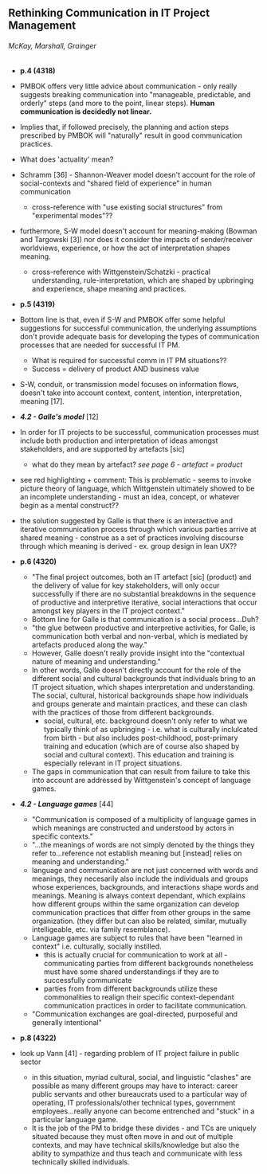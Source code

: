 ## Rethinking Communication in IT Project Management
###### McKay, Marshall, Grainger

- **p.4 (4318)**
 - PMBOK offers very little advice about communication - only really suggests breaking communication into "manageable, predictable, and orderly" steps (and more to the point, linear steps). **Human communication is decidedly not linear.**
 - Implies that, if followed precisely, the planning and action steps prescribed by PMBOK will "naturally" result in good communication practices.
 - What does 'actuality' mean?
 - Schramm [36] - Shannon-Weaver model doesn't account for the role of social-contexts and "shared field of experience" in human communication
     - cross-reference with "use existing social structures" from "experimental modes"??
 - furthermore, S-W model doesn't account for meaning-making (Bowman and Targowski [3]) nor does it consider the impacts of sender/receiver worldviews, experience, or how the act of interpretation shapes meaning.
     - cross-reference with Wittgenstein/Schatzki - practical understanding, rule-interpretation, which are shaped by upbringing and experience, shape meaning and practices.

- **p.5 (4319)**
 - Bottom line is that, even if S-W and PMBOK offer some helpful suggestions for successful communication, the underlying assumptions don't provide adequate basis for developing the types of communication processes that are needed for successful IT PM.
     - What is required for successful comm in IT PM situations??
     - Success = delivery of product AND business value
 - S-W, conduit, or transmission model focuses on information flows, doesn't take into account context, content, intention, interpretation, meaning [17].
 - _**4.2 - Galle's model**_ [12]
  -  In order for IT projects to be successful, communication processes must include both production and interpretation of ideas amongst stakeholders, and are supported by artefacts [sic]
      - what do they mean by artefact? _see page 6 - artefact = product_
  - see red highlighting + comment: This is problematic - seems to invoke picture theory of language, which Wittgenstein ultimately showed to be an incomplete understanding - must an idea, concept, or whatever begin as a mental construct??
  - the solution suggested by Galle is that there is an interactive and iterative communication process through which various parties arrive at shared meaning - construe as a set of practices involving discourse through which meaning is derived - ex. group design in lean UX??

- **p.6 (4320)**
    - "The final project outcomes, both an IT artefact [sic] (product) and the delivery of value for key stakeholders, will only occur successfully if there are no substantial breakdowns in the sequence of productive and interpretive iterative, social interactions that occur amongst key players in the IT project context."
    - Bottom line for Galle is that communication is a social process...Duh?
    - "the glue between productive and interpretive activities, for Galle, is communication both verbal and non-verbal, which is mediated by artefacts produced along the way."
    - However, Galle doesn't really provide insight into the "contextual nature of meaning and understanding."
    - In other words, Galle doesn't directly account for the role of the different social and cultural backgrounds that individuals bring to an IT project situation, which shapes interpretation and understanding. The social, cultural, historical backgrounds shape how individuals and groups generate and maintain practices, and these can clash with the practices of those from different backgrounds.
        - social, cultural, etc. background doesn't only refer to what we typically think of as upbringing - i.e. what is culturally inclulcated from birth - but also includes post-childhood, post-primary training and education (which are of course also shaped by social and cultural context). This education and training is especially relevant in IT project situations.
    - The gaps in communication that can result from failure to take this into account are addressed by Wittgenstein's concept of language games.
- _**4.2 - Language games**_ [44]
    - "Communication is composed of a multiplicity of language games in which meanings are constructed and understood by actors in specific contexts."
    - "...the meanings of words are not simply denoted by the things they refer to...reference not establish meaning but [instead] relies on meaning and understanding."
    - language and communication are not just concerned with words and meanings, they necesarily also include the individuals and groups whose experiences, backgrounds, and interactions shape words and meanings. Meaning is always context dependant, which explains how different groups within the same organization can develop communication practices that differ from other groups in the same organization. (they differ but can also be related, similar, mutually intelligeable, etc. via family resemblance).
    - Language games are subject to rules that have been "learned in context" i.e. culturally, socially instilled.
        - this is actually crucial for communication to work at all - communicating parties from different backgrounds nonetheless must have some shared understandings if they are to successfully communicate
        - parties from from different backgrounds utilize these commonalities to realign their specific context-dependant communication practices in order to facilitate communication.
    - "Communication exchanges are goal-directed, purposeful and generally intentional"

- **p.8 (4322)**
 - look up Vann [41] - regarding problem of IT project failure in public sector
     - in this situation, myriad cultural, social, and linguistic "clashes" are possible as many different groups may have to interact: career public servants and other bureaucrats used to a particular way of operating, IT professionals/other technical types, government employees...really anyone can become entrenched and "stuck" in a particular language game.
     - It is the job of the PM to bridge these divides - and TCs are uniquely situated because they must often move in and out of multiple contexts, and may have technical skills/knowledge but also the ability to sympathize and thus teach and communicate with less technically skilled individuals.
